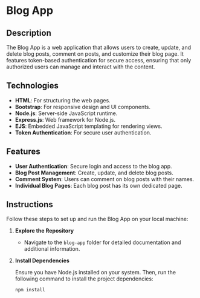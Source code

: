 # Blog App

## Description

The Blog App is a web application that allows users to create, update, and delete blog posts, comment on posts, and customize their blog page. It features token-based authentication for secure access, ensuring that only authorized users can manage and interact with the content.

## Technologies

- **HTML**: For structuring the web pages.
- **Bootstrap**: For responsive design and UI components.
- **Node.js**: Server-side JavaScript runtime.
- **Express.js**: Web framework for Node.js.
- **EJS**: Embedded JavaScript templating for rendering views.
- **Token Authentication**: For secure user authentication.

## Features

- **User Authentication**: Secure login and access to the blog app.
- **Blog Post Management**: Create, update, and delete blog posts.
- **Comment System**: Users can comment on blog posts with their names.
- **Individual Blog Pages**: Each blog post has its own dedicated page.

## Instructions

Follow these steps to set up and run the Blog App on your local machine:

1. **Explore the Repository**

   - Navigate to the `blog-app` folder for detailed documentation and additional information.

2. **Install Dependencies**

   Ensure you have Node.js installed on your system. Then, run the following command to install the project dependencies:

   ```bash
   npm install
